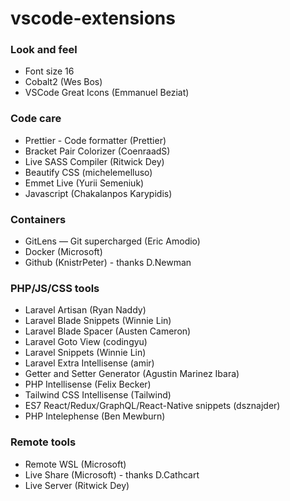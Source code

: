 # vscode-extensions

### Look and feel

- Font size 16
- Cobalt2 (Wes Bos)
- VSCode Great Icons (Emmanuel Beziat)

### Code care

- Prettier - Code formatter (Prettier)
- Bracket Pair Colorizer (CoenraadS)
- Live SASS Compiler (Ritwick Dey)
- Beautify CSS (michelemelluso)
- Emmet Live (Yurii Semeniuk)
- Javascript (Chakalanpos Karypidis)

### Containers

- GitLens — Git supercharged (Eric Amodio)
- Docker (Microsoft)
- Github (KnistrPeter) - thanks D.Newman

### PHP/JS/CSS tools

- Laravel Artisan (Ryan Naddy)
- Laravel Blade Snippets (Winnie Lin)
- Laravel Blade Spacer (Austen Cameron)
- Laravel Goto View (codingyu)
- Laravel Snippets (Winnie Lin)
- Laravel Extra Intellisense (amir)
- Getter and Setter Generator (Agustin Marinez Ibara)
- PHP Intellisense (Felix Becker)
- Tailwind CSS Intellisense (Tailwind)
- ES7 React/Redux/GraphQL/React-Native snippets (dsznajder)
- PHP Intelephense (Ben Mewburn)

### Remote tools

- Remote WSL (Microsoft)
- Live Share (Microsoft) - thanks D.Cathcart
- Live Server (Ritwick Dey)
